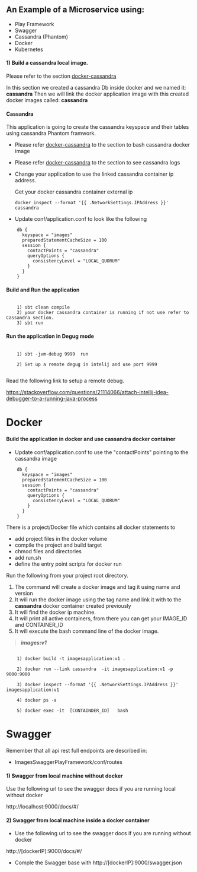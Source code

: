 ## An Example of a Microservice using: 

* Play Framework 
* Swagger 
* Cassandra (Phantom) 
* Docker  
* Kubernetes 


#### 1) Build a cassandra local image.

Please refer to the section [docker-cassandra](docker-cassandra/run_cassandra_in_docker.md "docker-cassandra")

In this section we created a cassandra Db inside docker and we named it: **cassandra**
Then we will link the docker application image with this created docker images called: **cassandra** 

#### Cassandra 

This application is going to create the cassandra keyspace and their tables using cassandra Phantom
framwork. 

* Please refer [docker-cassandra](docker-cassandra/run_cassandra_in_docker.md "docker-cassandra") to the section to bash cassandra docker image 

* Please refer [docker-cassandra](docker-cassandra/run_cassandra_in_docker.md "docker-cassandra") to the section to see cassandra logs

* Change your application to use the linked cassandra container ip address.

    Get your docker cassandra container external ip 

    ```docker inspect --format '{{ .NetworkSettings.IPAddress }}' cassandra``` 

* Update conf/application.conf to look like the following    
  
```aidl  
    db {
      keyspace = "images"
      preparedStatementCacheSize = 100
      session {
        contactPoints = "cassandra"
        queryOptions {
          consistencyLevel = "LOCAL_QUORUM"
        }
      }
    }
```
#### Build and Run the application 

```aidl

    1) sbt clean compile 
    2) your docker cassandra container is running if not use refer to Cassandra section.
    3) sbt run
```

#### Run the application in Degug mode

```aidl

    1) sbt -jvm-debug 9999  run
    
    2) Set up a remote degug in intelij and use port 9999
    
```
Read the following link to setup a remote debug.

https://stackoverflow.com/questions/21114066/attach-intellij-idea-debugger-to-a-running-java-process




Docker
======



####  Build the application in docker and use cassandra docker container

* Update conf/application.conf to use the "contactPoints" pointing to the cassandra image  
  
```aidl  
    db {
      keyspace = "images"
      preparedStatementCacheSize = 100
      session {
        contactPoints = "cassandra"
        queryOptions {
          consistencyLevel = "LOCAL_QUORUM"
        }
      }
    }
```

There is a project/Docker file which contains all docker statements to 
* add project files in the docker volume 
* compile the project and build target
* chmod files and directories 
* add run.sh 
* define the entry point scripts for docker run 
   
Run the following from your project root directory.  

1) The command will create a docker image and tag it using name and version
2) It will run the docker image using the tag name and link it with to the  **cassandra** docker container created previously
3) It will find the docker ip machine.
4) It will print all active containers, from there you can get your IMAGE_ID and CONTAINER_ID
5) It will execute the bash command line of the  docker image. 



> **_images:v1_** 

```aidl

    1) docker build -t imagesapplication:v1 .
    
    2) docker run --link cassandra  -it imagesapplication:v1 -p 9000:9000  
    
    3) docker inspect --format '{{ .NetworkSettings.IPAddress }}' imagesapplication:v1
    
    4) docker ps -a
     
    5) docker exec -it  [CONTAINDER_ID]   bash

```


Swagger
======


Remember that all api rest full endpoints are described in: 

* ImagesSwaggerPlayFramework/conf/routes


#### 1) Swagger from local machine without docker 
Use the following url to see the swagger docs if you are running local without docker

http://localhost:9000/docs/#/

#### 2) Swagger from local machine inside a docker container 

* Use the following url to see the swagger docs if you are running  without docker

http://[dockerIP]:9000/docs/#/


* Comple the Swagger base with http://[dockerIP]:9000/swagger.json








